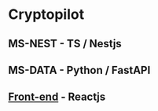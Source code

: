 # Cryptopilot

## MS-NEST - TS / Nestjs
## MS-DATA - Python / FastAPI 

## [Front-end](https://github.com/TheScientist01/cryptopilot-front) - Reactjs